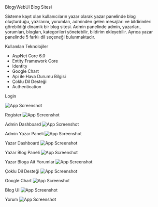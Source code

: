 
BlogyWebUI Blog Sitesi

Sisteme kayıt olan kullanıcıların yazar olarak yazar panelinde blog oluşturduğu, yazılarını, yorumları, adminden gelen mesajları ve bildirimleri görebildiği dinamik bir blog sitesi. Admin panelinde admin, yazarları, yorumları, blogları, kategorileri yönetebilir, bildirim ekleyebilir.
Ayrıca yazar panelinde 5 farklı dil seçeneği bulunmaktadır.


Kullanılan Teknolojiler



- AspNet Core 6.0
- Entity Framework Core
- Identity
- Google Chart
- Api ile Hava Durumu Bilgisi
- Çoklu Dil Desteği
- Authentication


Login

![App Screenshot](https://r.resimlink.com/pBqgTfLXb3V.jpg)

Register
![App Screenshot](https://r.resimlink.com/USTCY7F-rz8.jpg)

Admin Dashboard
![App Screenshot](https://r.resimlink.com/TPbxV.jpg)

Admin Yazar Paneli
![App Screenshot](https://r.resimlink.com/Sfp2b3.jpg)

Yazar Dashboard
![App Screenshot](https://r.resimlink.com/FCsrMiBa8ubX.jpg)

Yazar Blog Paneli
![App Screenshot](https://r.resimlink.com/90wKop.jpg)

Yazar Bloga Ait Yorumlar
![App Screenshot](https://r.resimlink.com/1Lf6ythgzkPA.jpg)

Çoklu Dil Desteği
![App Screenshot](https://r.resimlink.com/HOaVhK6PY9l8.jpg)

Google Chart
![App Screenshot](https://r.resimlink.com/FgjurkE.jpg)

Blog UI
![App Screenshot](https://r.resimlink.com/q5gdZfEseB.jpg)

Yorum
![App Screenshot](https://r.resimlink.com/3FYDaVjUB.jpg)

